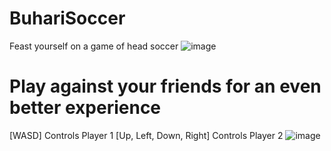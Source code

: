 # BuhariSoccer
Feast yourself on a game of head soccer 
![image](https://github.com/mofegpt/BuhariSoccer/assets/137474049/224e2697-2396-42c6-8383-02f5affe67b7)

# Play against your friends for an even better experience 
[WASD] Controls Player 1
[Up, Left, Down, Right] Controls Player 2
![image](https://github.com/mofegpt/BuhariSoccer/assets/137474049/0cee3b6c-cc34-48a8-b41d-feba6abad2e6)
